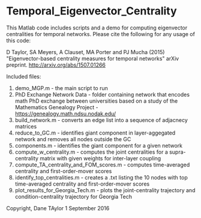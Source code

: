 # Temporal_Eigenvector_Centrality
This Matlab code includes scripts and a demo for computing eigenvector centralities for temporal networks. Please cite the following for any usage of this code:

D Taylor, SA Meyers, A Clauset, MA Porter and PJ Mucha (2015) "Eigenvector-based centrality measures for temporal networks" arXiv preprint. http://arxiv.org/abs/1507.01266


Included files:

1. demo_MGP.m - the main script to run
2. PhD Exchange Network Data - folder containing network that encodes math PhD exchange between universities based on a study of the Mathematics Genealogy Project - https://genealogy.math.ndsu.nodak.edu/
3. build_network.m - converts an edge list into a sequence of adjacnecy matrices
4. reduce_to_GC.m - identifies giant component in layer-aggegated network and removes all nodes outside the GC
5. components.m - identifies the giant component for a given network
6. compute_w_centrality.m - computes the joint centralities for a supra-centrality matrix with given weights for inter-layer coupling 
7. compute_TA_centrality_and_FOM_scores.m - computes time-averaged centrality and first-order-mover scores
8. identify_top_centralities.m - creates a .txt listing the 10 nodes with top time-averaged centrality and first-order-mover scores
9. plot_results_for_Georgia_Tech.m - plots the joint-centrality trajectory and condition-centrality trajectory for Georgia Tech


Copyright, Dane TAylor 1 September 2016

